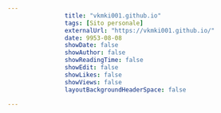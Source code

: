 ---
                title: "vkmki001.github.io"
                tags: [Sito personale]
                externalUrl: "https://vkmki001.github.io/"
                date: 9953-08-08
                showDate: false
                showAuthor: false
                showReadingTime: false
                showEdit: false
                showLikes: false
                showViews: false
                layoutBackgroundHeaderSpace: false
                ---

